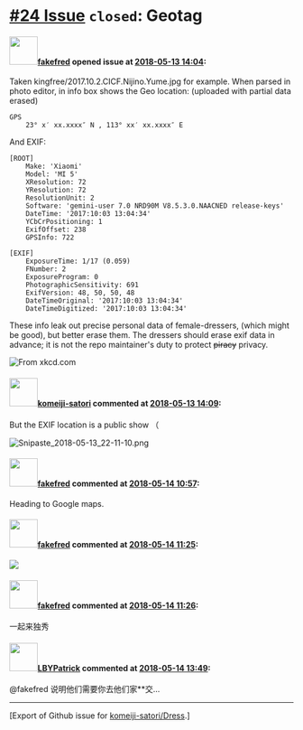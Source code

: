 # [\#24 Issue](https://github.com/komeiji-satori/Dress/issues/24) `closed`: Geotag

#### <img src="https://avatars.githubusercontent.com/u/19605886?u=f1ed4d2bebb45a824f6820d3a2651fea8c5a5991&v=4" width="50">[fakefred](https://github.com/fakefred) opened issue at [2018-05-13 14:04](https://github.com/komeiji-satori/Dress/issues/24):

Taken kingfree/2017.10.2.CICF.Nijino.Yume.jpg for example.
When parsed in photo editor, in info box shows the Geo location: (uploaded with partial data erased)
```
GPS
	23° x′ xx.xxxx″ N , 113° xx′ xx.xxxx″ E
```
And EXIF:
```
[ROOT]
	Make: 'Xiaomi'
	Model: 'MI 5'
	XResolution: 72
	YResolution: 72
	ResolutionUnit: 2
	Software: 'gemini-user 7.0 NRD90M V8.5.3.0.NAACNED release-keys'
	DateTime: '2017:10:03 13:04:34'
	YCbCrPositioning: 1
	ExifOffset: 238
	GPSInfo: 722

[EXIF]
	ExposureTime: 1/17 (0.059)
	FNumber: 2
	ExposureProgram: 0
	PhotographicSensitivity: 691
	ExifVersion: 48, 50, 50, 48
	DateTimeOriginal: '2017:10:03 13:04:34'
	DateTimeDigitized: '2017:10:03 13:04:34'
```

These info leak out precise personal data of female-dressers, (which might be good), but better erase them. The dressers should erase exif data in advance; it is not the repo maintainer's duty to protect 
~~piracy~~ privacy. 

![From xkcd.com](https://imgs.xkcd.com/comics/paperwork.png)

#### <img src="https://avatars.githubusercontent.com/u/18225919?u=beb837212823fde8ba1e65498f1aad25bd5d208c&v=4" width="50">[komeiji-satori](https://github.com/komeiji-satori) commented at [2018-05-13 14:09](https://github.com/komeiji-satori/Dress/issues/24#issuecomment-388629607):

But the EXIF location is a public show （

![Snipaste_2018-05-13_22-11-10.png](https://i.loli.net/2018/05/13/5af8478d7fb95.png?1)

#### <img src="https://avatars.githubusercontent.com/u/19605886?u=f1ed4d2bebb45a824f6820d3a2651fea8c5a5991&v=4" width="50">[fakefred](https://github.com/fakefred) commented at [2018-05-14 10:57](https://github.com/komeiji-satori/Dress/issues/24#issuecomment-388777974):

Heading to Google maps.

#### <img src="https://avatars.githubusercontent.com/u/19605886?u=f1ed4d2bebb45a824f6820d3a2651fea8c5a5991&v=4" width="50">[fakefred](https://github.com/fakefred) commented at [2018-05-14 11:25](https://github.com/komeiji-satori/Dress/issues/24#issuecomment-388784252):

![](https://i.imgur.com/N4Sm1or.jpg)

#### <img src="https://avatars.githubusercontent.com/u/19605886?u=f1ed4d2bebb45a824f6820d3a2651fea8c5a5991&v=4" width="50">[fakefred](https://github.com/fakefred) commented at [2018-05-14 11:26](https://github.com/komeiji-satori/Dress/issues/24#issuecomment-388784483):

一起来独秀

#### <img src="https://avatars.githubusercontent.com/u/23201539?u=8d0cf1b0f54f51861b10f11ff106703c65c64235&v=4" width="50">[LBYPatrick](https://github.com/LBYPatrick) commented at [2018-05-14 13:49](https://github.com/komeiji-satori/Dress/issues/24#issuecomment-388823128):

@fakefred 说明他们需要你去他们家\*\*交...


-------------------------------------------------------------------------------



[Export of Github issue for [komeiji-satori/Dress](https://github.com/komeiji-satori/Dress).]
